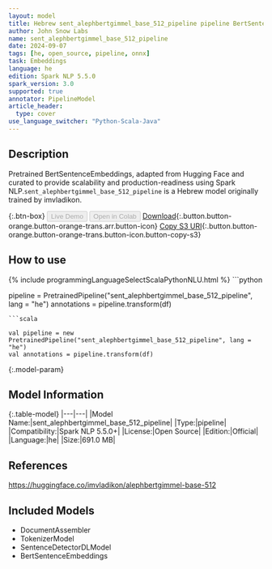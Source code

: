 ```yaml
---
layout: model
title: Hebrew sent_alephbertgimmel_base_512_pipeline pipeline BertSentenceEmbeddings from imvladikon
author: John Snow Labs
name: sent_alephbertgimmel_base_512_pipeline
date: 2024-09-07
tags: [he, open_source, pipeline, onnx]
task: Embeddings
language: he
edition: Spark NLP 5.5.0
spark_version: 3.0
supported: true
annotator: PipelineModel
article_header:
  type: cover
use_language_switcher: "Python-Scala-Java"
---
```


## Description

Pretrained BertSentenceEmbeddings, adapted from Hugging Face and curated to provide scalability and production-readiness using Spark NLP.`sent_alephbertgimmel_base_512_pipeline` is a Hebrew model originally trained by imvladikon.

{:.btn-box}
<button class="button button-orange" disabled>Live Demo</button>
<button class="button button-orange" disabled>Open in Colab</button>
[Download](https://s3.amazonaws.com/auxdata.johnsnowlabs.com/public/models/sent_alephbertgimmel_base_512_pipeline_he_5.5.0_3.0_1725701028737.zip){:.button.button-orange.button-orange-trans.arr.button-icon}
[Copy S3 URI](s3://auxdata.johnsnowlabs.com/public/models/sent_alephbertgimmel_base_512_pipeline_he_5.5.0_3.0_1725701028737.zip){:.button.button-orange.button-orange-trans.button-icon.button-copy-s3}

## How to use



<div class="tabs-box" markdown="1">
{% include programmingLanguageSelectScalaPythonNLU.html %}
```python

pipeline = PretrainedPipeline("sent_alephbertgimmel_base_512_pipeline", lang = "he")
annotations =  pipeline.transform(df)   

```
```scala

val pipeline = new PretrainedPipeline("sent_alephbertgimmel_base_512_pipeline", lang = "he")
val annotations = pipeline.transform(df)

```
</div>

{:.model-param}
## Model Information

{:.table-model}
|---|---|
|Model Name:|sent_alephbertgimmel_base_512_pipeline|
|Type:|pipeline|
|Compatibility:|Spark NLP 5.5.0+|
|License:|Open Source|
|Edition:|Official|
|Language:|he|
|Size:|691.0 MB|

## References

https://huggingface.co/imvladikon/alephbertgimmel-base-512

## Included Models

- DocumentAssembler
- TokenizerModel
- SentenceDetectorDLModel
- BertSentenceEmbeddings